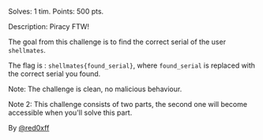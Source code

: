 
Solves: 1 tim.
Points: 500 pts.

Description:
Piracy FTW!

The goal from this challenge is to find the correct serial of the user `shellmates`.

The flag is : `shellmates{found_serial}`, where `found_serial` is replaced with the correct serial you found.

Note: The challenge is clean, no malicious behaviour.

Note 2: This challenge consists of two parts, the second one will become accessible when you'll solve this part.

By [@red0xff](https://red0xff.github.io/about/)


